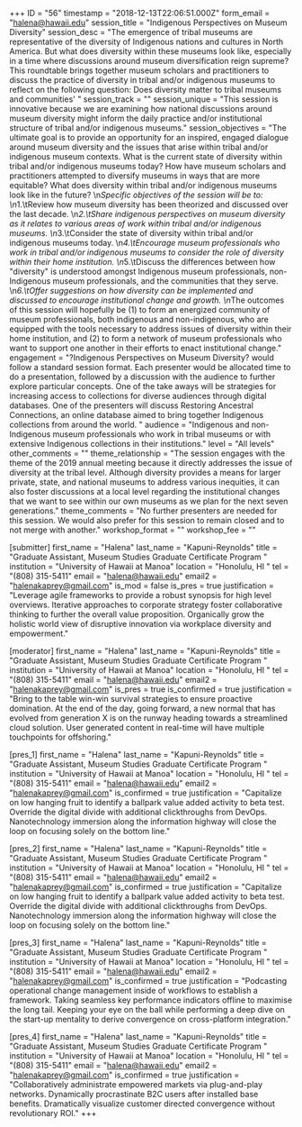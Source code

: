 +++
ID = "56"
timestamp = "2018-12-13T22:06:51.000Z"
form_email = "halena@hawaii.edu"
session_title = "Indigenous Perspectives on Museum Diversity"
session_desc = "The emergence of tribal museums are representative of the diversity of Indigenous nations and cultures in North America. But what does diversity within these museums look like, especially in a time where discussions around museum diversification reign supreme? This roundtable brings together museum scholars and practitioners to discuss the practice of diversity in tribal and/or indigenous museums to reflect on the following question: Does diversity matter to tribal museums and communities'  "
session_track = ""
session_unique = "This session is innovative because we are examining how national discussions around museum diversity might inform the daily practice and/or institutional structure of tribal and/or indigenous museums."
session_objectives = "The ultimate goal is to provide an opportunity for an inspired, engaged dialogue around museum diversity and the issues that arise within tribal and/or indigenous museum contexts. What is the current state of diversity within tribal and/or indigenous museums today? How have museum scholars and practitioners attempted to diversify museums in ways that are more equitable? What does diversity within tribal and/or indigenous museums look like in the future? \n*Specific objectives of the session will be to: \n*1.\tReview how museum diversity has been theorized and discussed over the last decade. \n*2.\tShare indigenous perspectives on museum diversity as it relates to various areas of work within tribal and/or indigenous museums. \n*3.\tConsider the state of diversity within tribal and/or indigenous museums today. \n*4.\tEncourage museum professionals who work in tribal and/or indigenous museums to consider the role of diversity within their home institution. \n*5.\tDiscuss the differences between how \"diversity\" is understood amongst Indigenous museum professionals, non-Indigenous museum professionals, and the communities that they serve. \n*6.\tOffer suggestions on how diversity can be implemented and discussed to encourage institutional change and growth. \n*The outcomes of this session will hopefully be (1) to form an energized community of museum professionals, both indigenous and non-indigenous, who are equipped with the tools necessary to address issues of diversity within their home institution, and (2) to form a network of museum professionals who want to support one another in their efforts to enact institutional change."
engagement = "?Indigenous Perspectives on Museum Diversity? would follow a standard session format. Each presenter would be allocated time to do a presentation, followed by a discussion with the audience to further explore particular concepts. One of the take aways will be strategies for increasing access to collections for diverse audiences through digital databases. One of the presenters will discuss Restoring Ancestral Connections, an online database aimed to bring together Indigenous collections from around the world.  "
audience = "Indigenous and non-Indigenous museum professionals who work in tribal museums or with extensive Indigenous collections in their institutions."
level = "All levels"
other_comments = ""
theme_relationship = "The session engages with the theme of the 2019 annual meeting because it directly addresses the issue of diversity at the tribal level. Although diversity provides a means for larger private, state, and national museums to address various inequities, it can also foster discussions at a local level regarding the institutional changes that we want to see within our own museums as we plan for the next seven generations."
theme_comments = "No further presenters are needed for this session. We would also prefer for this session to remain closed and to not merge with another."
workshop_format = ""
workshop_fee = ""

[submitter]
first_name = "Halena"
last_name = "Kapuni-Reynolds"
title = "Graduate Assistant, Museum Studies Graduate Certificate Program "
institution = "University of Hawaii at Manoa"
location = "Honolulu, HI "
tel = "(808) 315-5411"
email = "halena@hawaii.edu"
email2 = "halenakaprey@gmail.com"
is_mod = false
is_pres = true
justification = "Leverage agile frameworks to provide a robust synopsis for high level overviews. Iterative approaches to corporate strategy foster collaborative thinking to further the overall value proposition. Organically grow the holistic world view of disruptive innovation via workplace diversity and empowerment."

[moderator]
first_name = "Halena"
last_name = "Kapuni-Reynolds"
title = "Graduate Assistant, Museum Studies Graduate Certificate Program "
institution = "University of Hawaii at Manoa"
location = "Honolulu, HI "
tel = "(808) 315-5411"
email = "halena@hawaii.edu"
email2 = "halenakaprey@gmail.com"
is_pres = true
is_confirmed = true
justification = "Bring to the table win-win survival strategies to ensure proactive domination. At the end of the day, going forward, a new normal that has evolved from generation X is on the runway heading towards a streamlined cloud solution. User generated content in real-time will have multiple touchpoints for offshoring."

[pres_1]
first_name = "Halena"
last_name = "Kapuni-Reynolds"
title = "Graduate Assistant, Museum Studies Graduate Certificate Program "
institution = "University of Hawaii at Manoa"
location = "Honolulu, HI "
tel = "(808) 315-5411"
email = "halena@hawaii.edu"
email2 = "halenakaprey@gmail.com"
is_confirmed = true
justification = "Capitalize on low hanging fruit to identify a ballpark value added activity to beta test. Override the digital divide with additional clickthroughs from DevOps. Nanotechnology immersion along the information highway will close the loop on focusing solely on the bottom line."

[pres_2]
first_name = "Halena"
last_name = "Kapuni-Reynolds"
title = "Graduate Assistant, Museum Studies Graduate Certificate Program "
institution = "University of Hawaii at Manoa"
location = "Honolulu, HI "
tel = "(808) 315-5411"
email = "halena@hawaii.edu"
email2 = "halenakaprey@gmail.com"
is_confirmed = true
justification = "Capitalize on low hanging fruit to identify a ballpark value added activity to beta test. Override the digital divide with additional clickthroughs from DevOps. Nanotechnology immersion along the information highway will close the loop on focusing solely on the bottom line."

[pres_3]
first_name = "Halena"
last_name = "Kapuni-Reynolds"
title = "Graduate Assistant, Museum Studies Graduate Certificate Program "
institution = "University of Hawaii at Manoa"
location = "Honolulu, HI "
tel = "(808) 315-5411"
email = "halena@hawaii.edu"
email2 = "halenakaprey@gmail.com"
is_confirmed = true
justification = "Podcasting operational change management inside of workflows to establish a framework. Taking seamless key performance indicators offline to maximise the long tail. Keeping your eye on the ball while performing a deep dive on the start-up mentality to derive convergence on cross-platform integration."

[pres_4]
first_name = "Halena"
last_name = "Kapuni-Reynolds"
title = "Graduate Assistant, Museum Studies Graduate Certificate Program "
institution = "University of Hawaii at Manoa"
location = "Honolulu, HI "
tel = "(808) 315-5411"
email = "halena@hawaii.edu"
email2 = "halenakaprey@gmail.com"
is_confirmed = true
justification = "Collaboratively administrate empowered markets via plug-and-play networks. Dynamically procrastinate B2C users after installed base benefits. Dramatically visualize customer directed convergence without revolutionary ROI."
+++

